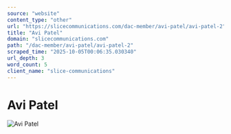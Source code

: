 ```yaml
---
source: "website"
content_type: "other"
url: "https://slicecommunications.com/dac-member/avi-patel/avi-patel-2"
title: "Avi Patel"
domain: "slicecommunications.com"
path: "/dac-member/avi-patel/avi-patel-2"
scraped_time: "2025-10-05T00:06:35.030340"
url_depth: 3
word_count: 5
client_name: "slice-communications"
---
```


# Avi Patel

![Avi Patel](https://slicecommunications.com/wp-content/uploads/2020/11/Avi-Patel-300x300.png)